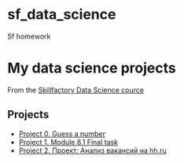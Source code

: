 # sf_data_science
Sf homework
# My data science projects
From the [Skillfactory Data Science cource](https://skillfactory.ru/data-science-specialization)

## Projects
* [Project 0. Guess a number](https://github.com/AlexeyKh71/sf_data_science)
* [Project 1. Module 8.1 Final task](https://github.com/AlexeyKh71/sf_data_science/tree/main/Module8_1)
* [Project 2. Проект: Анализ вакансий на hh.ru](______________)
